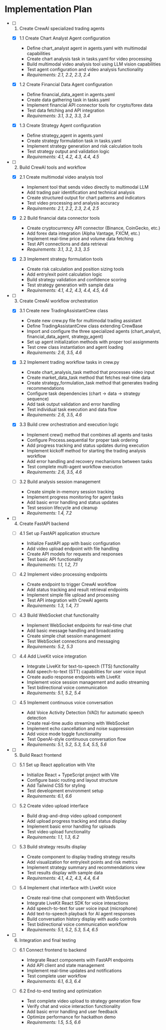# Implementation Plan

- [ ] 1. Create CrewAI specialized trading agents
  - [x] 1.1 Create Chart Analyst Agent configuration




    - Define chart_analyst agent in agents.yaml with multimodal capabilities
    - Create chart analysis task in tasks.yaml for video processing
    - Build multimodal video analysis tool using LLM vision capabilities
    - Test agent configuration and video analysis functionality
    - _Requirements: 2.1, 2.2, 2.3, 2.4_

  - [x] 1.2 Create Financial Data Agent configuration

    - Define financial_data_agent in agents.yaml
    - Create data gathering task in tasks.yaml
    - Implement financial API connector tools for crypto/forex data
    - Test data fetching and API integration
    - _Requirements: 3.1, 3.2, 3.3, 3.4_

  - [x] 1.3 Create Strategy Agent configuration


    - Define strategy_agent in agents.yaml
    - Create strategy formulation task in tasks.yaml
    - Implement strategy generation and risk calculation tools
    - Test strategy output and validation logic
    - _Requirements: 4.1, 4.2, 4.3, 4.4, 4.5_

- [ ] 2. Build CrewAI tools and workflow
  - [x] 2.1 Create multimodal video analysis tool

    - Implement tool that sends video directly to multimodal LLM
    - Add trading pair identification and technical analysis
    - Create structured output for chart patterns and indicators
    - Test video processing and analysis accuracy
    - _Requirements: 2.1, 2.2, 2.3, 2.4, 2.5_

  - [x] 2.2 Build financial data connector tools

    - Create cryptocurrency API connector (Binance, CoinGecko, etc.)
    - Add forex data integration (Alpha Vantage, FXCM, etc.)
    - Implement real-time price and volume data fetching
    - Test API connections and data retrieval
    - _Requirements: 3.1, 3.2, 3.3, 3.5_

  - [x] 2.3 Implement strategy formulation tools


    - Create risk calculation and position sizing tools
    - Add entry/exit point calculation logic
    - Build strategy validation and confidence scoring
    - Test strategy generation with sample data
    - _Requirements: 4.1, 4.2, 4.3, 4.4, 4.5, 4.6_

- [ ] 3. Create CrewAI workflow orchestration
  - [x] 3.1 Create new TradingAssistantCrew class

    - Create new crew.py file for multimodal trading assistant
    - Define TradingAssistantCrew class extending CrewBase
    - Import and configure the three specialized agents (chart_analyst, financial_data_agent, strategy_agent)
    - Set up agent initialization methods with proper tool assignments
    - Test crew class instantiation and agent loading
    - _Requirements: 2.6, 3.5, 4.6_

  - [x] 3.2 Implement trading workflow tasks in crew.py

    - Create chart_analysis_task method that processes video input
    - Create market_data_task method that fetches real-time data
    - Create strategy_formulation_task method that generates trading recommendations
    - Configure task dependencies (chart → data → strategy sequence)
    - Add task output validation and error handling
    - Test individual task execution and data flow
    - _Requirements: 2.6, 3.5, 4.6_

  - [x] 3.3 Build crew orchestration and execution logic


    - Implement crew() method that combines all agents and tasks
    - Configure Process.sequential for proper task ordering
    - Add progress tracking and status updates during execution
    - Implement kickoff method for starting the trading analysis workflow
    - Add error handling and recovery mechanisms between tasks
    - Test complete multi-agent workflow execution
    - _Requirements: 2.6, 3.5, 4.6_

  - [ ] 3.2 Build analysis session management
    - Create simple in-memory session tracking
    - Implement progress monitoring for agent tasks
    - Add basic error handling and status updates
    - Test session lifecycle and cleanup
    - _Requirements: 1.4, 7.2_

- [ ] 4. Create FastAPI backend
  - [ ] 4.1 Set up FastAPI application structure
    - Initialize FastAPI app with basic configuration
    - Add video upload endpoint with file handling
    - Create API models for requests and responses
    - Test basic API functionality
    - _Requirements: 1.1, 1.2, 7.1_

  - [ ] 4.2 Implement video processing endpoints
    - Create endpoint to trigger CrewAI workflow
    - Add status tracking and result retrieval endpoints
    - Implement simple file upload and processing
    - Test API integration with CrewAI agents
    - _Requirements: 1.3, 1.4, 7.1_

  - [ ] 4.3 Build WebSocket chat functionality
    - Implement WebSocket endpoints for real-time chat
    - Add basic message handling and broadcasting
    - Create simple chat session management
    - Test WebSocket connections and messaging
    - _Requirements: 5.2, 5.3_

  - [ ] 4.4 Add LiveKit voice integration
    - Integrate LiveKit for text-to-speech (TTS) functionality
    - Add speech-to-text (STT) capabilities for user voice input
    - Create audio response endpoints with LiveKit
    - Implement voice session management and audio streaming
    - Test bidirectional voice communication
    - _Requirements: 5.1, 5.2, 5.4_

  - [ ] 4.5 Implement continuous voice conversation
    - Add Voice Activity Detection (VAD) for automatic speech detection
    - Create real-time audio streaming with WebSocket
    - Implement echo cancellation and noise suppression
    - Add voice mode toggle functionality
    - Test OpenAI-style continuous conversation flow
    - _Requirements: 5.1, 5.2, 5.3, 5.4, 5.5, 5.6_

- [ ] 5. Build React frontend
  - [ ] 5.1 Set up React application with Vite
    - Initialize React + TypeScript project with Vite
    - Configure basic routing and layout structure
    - Add Tailwind CSS for styling
    - Test development environment setup
    - _Requirements: 6.1, 6.6_

  - [ ] 5.2 Create video upload interface
    - Build drag-and-drop video upload component
    - Add upload progress tracking and status display
    - Implement basic error handling for uploads
    - Test video upload functionality
    - _Requirements: 1.1, 1.3, 6.2_

  - [ ] 5.3 Build strategy results display
    - Create component to display trading strategy results
    - Add visualization for entry/exit points and risk metrics
    - Implement strategy summary and recommendations view
    - Test results display with sample data
    - _Requirements: 4.1, 4.2, 4.3, 4.4, 6.4_

  - [ ] 5.4 Implement chat interface with LiveKit voice
    - Create real-time chat component with WebSocket
    - Integrate LiveKit React SDK for voice interactions
    - Add speech-to-text for user voice input (microphone)
    - Add text-to-speech playback for AI agent responses
    - Build conversation history display with audio controls
    - Test bidirectional voice communication workflow
    - _Requirements: 5.1, 5.2, 5.3, 5.4, 6.5_

- [ ] 6. Integration and final testing
  - [ ] 6.1 Connect frontend to backend
    - Integrate React components with FastAPI endpoints
    - Add API client and state management
    - Implement real-time updates and notifications
    - Test complete user workflow
    - _Requirements: 6.1, 6.3, 6.4_

  - [ ] 6.2 End-to-end testing and optimization
    - Test complete video upload to strategy generation flow
    - Verify chat and voice interaction functionality
    - Add basic error handling and user feedback
    - Optimize performance for hackathon demo
    - _Requirements: 1.5, 5.5, 6.6_